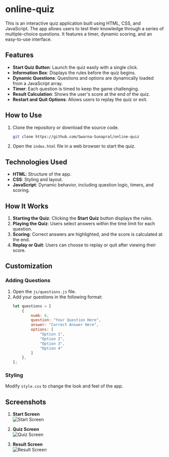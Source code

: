 # online-quiz


This is an interactive quiz application built using HTML, CSS, and JavaScript. The app allows users to test their knowledge through a series of multiple-choice questions. It features a timer, dynamic scoring, and an easy-to-use interface.

## Features  

- **Start Quiz Button**: Launch the quiz easily with a single click.  
- **Information Box**: Displays the rules before the quiz begins.  
- **Dynamic Questions**: Questions and options are dynamically loaded from a JavaScript array.  
- **Timer**: Each question is timed to keep the game challenging.  
- **Result Calculation**: Shows the user's score at the end of the quiz.  
- **Restart and Quit Options**: Allows users to replay the quiz or exit.  

## How to Use  

1. Clone the repository or download the source code.  
   ```bash
   git clone https://github.com/Swarna-Sunapral/online-quiz
   ```
2. Open the `index.html` file in a web browser to start the quiz.  

## Technologies Used  

- **HTML**: Structure of the app.  
- **CSS**: Styling and layout.  
- **JavaScript**: Dynamic behavior, including question logic, timers, and scoring.  

## How It Works  

1. **Starting the Quiz**: Clicking the **Start Quiz** button displays the rules.  
2. **Playing the Quiz**: Users select answers within the time limit for each question.  
3. **Scoring**: Correct answers are highlighted, and the score is calculated at the end.  
4. **Replay or Quit**: Users can choose to replay or quit after viewing their score.  

## Customization  

### Adding Questions  
1. Open the `js/questions.js` file.  
2. Add your questions in the following format:  
   ```javascript
   let questions = [
       {
           numb: 6,
           question: "Your Question Here",
           answer: "Correct Answer Here",
           options: [
               "Option 1",
               "Option 2",
               "Option 3",
               "Option 4"
           ]
       },
   ];
   ```

### Styling  
Modify `style.css` to change the look and feel of the app.  

## Screenshots  

1. **Start Screen**  
   ![Start Screen](screenshot1.png)  

2. **Quiz Screen**  
   ![Quiz Screen](screenshot2.png)  

3. **Result Screen**  
   ![Result Screen](screenshot3.png)  

